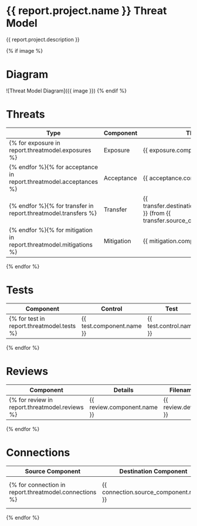 # {{ report.project.name }} Threat Model

{{ report.project.description }}

{% if image %}
# Diagram
![Threat Model Diagram]({{ image }})
{% endif %}

# Threats

| Type | Component | Threat | Description | Test Count | File | Source |
| ---- | --------- | ------ | ----------- | ---------- | ---- | ------ |
{% for exposure in report.threatmodel.exposures %}| Exposure | {{ exposure.component.name }} | {{ exposure.threat.name }} | {{ exposure.details }} | | {{ exposure.source.filename }}:{{ exposure.source.line }} | {{ exposure.source.code }} |
{% endfor %}{% for acceptance in report.threatmodel.acceptances %}| Acceptance | {{ acceptance.component.name }} | {{ acceptance.threat.name }} | {{ acceptance.details }} | | {{ acceptance.source.filename }}:{{ acceptance.source.line }} | {{ acceptance.source.code }} |
{% endfor %}{% for transfer in report.threatmodel.transfers %}| Transfer | {{ transfer.destination_component.name }} (from {{ transfer.source_component.name }}) | {{ transfer.threat.name }} | {{ transfer.details }} | | {{ transfer.source.filename }}:{{ transfer.source.line }} | {{ transfer.source.code }} |
{% endfor %}{% for mitigation in report.threatmodel.mitigations %}| Mitigation | {{ mitigation.component.name }} | {{ mitigation.threat.name }} | {{ mitigation.control.name }} | {{ mitigation.tests|count }} | {{ mitigation.source.filename }}:{{ mitigation.source.line }} | {{ mitigation.source.code }} |
{% endfor %}

# Tests

| Component | Control | Test | File |
| --------- | ------- | ---- | ---- |
{% for test in report.threatmodel.tests %}| {{ test.component.name }} | {{ test.control.name }} | {{ test.source.code }} | {{ test.source.filename }}:{{ test.source.line }} |
{% endfor %}

# Reviews

| Component | Details | Filename | Line | Code |
| --------- | ------- | -------- | ---- | ---- |
{% for review in report.threatmodel.reviews %}| {{ review.component.name }} | {{ review.details  }} | {{ review.source.filename }} | {{ review.source.line  }} | {{ review.source.code }} |
{% endfor %}

# Connections

| Source Component | Destination Component | Description | File | Source |
| ---------------- | --------------------- | ----------- | ---- | ------ |
{% for connection in report.threatmodel.connections %}| {{ connection.source_component.name }} | {{ connection.destination_component.name }} | {{ connection.details }} | {{ connection.source.filename }}:{{ connection.source.line }} | {{ connection.source.code }} |
{% endfor %}